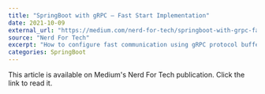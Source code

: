 ```yaml
---
title: "SpringBoot with gRPC — Fast Start Implementation"
date: 2021-10-09
external_url: "https://medium.com/nerd-for-tech/springboot-with-grpc-fast-start-implementation-f8881fda0973"
source: "Nerd For Tech"
excerpt: "How to configure fast communication using gRPC protocol buffer between two spring boot apps."
categories: SpringBoot
---
```


This article is available on Medium's Nerd For Tech publication. Click the link to read it. 